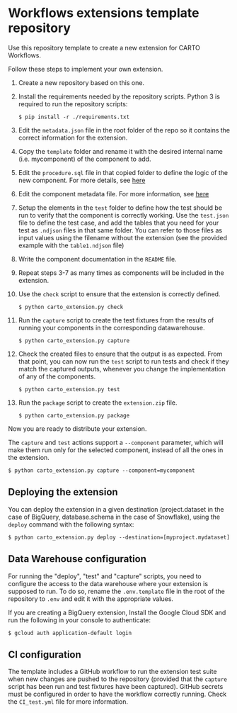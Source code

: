 # Workflows extensions template repository

Use this repository template to create a new extension for CARTO Workflows.

Follow these steps to implement your own extension.

1. Create a new repository based on this one.
1. Install the requirements needed by the repository scripts. Python 3 is required to run the repository scripts:

    `$ pip install -r ./requirements.txt`

1. Edit the `metadata.json` file in the root folder of the repo so it contains the correct information for the extension.
1. Copy the `template` folder and rename it with the desired internal name (i.e. mycomponent) of the component to add.
1. Edit the `procedure.sql` file in that copied folder to define the logic of the new component. For more details, see [here](./doc/procedure.md)
1. Edit the component metadata file. For more information, see [here](./doc/component_metadata.md)
1. Setup the elements in the `test` folder to define how the test should be run to verify that the component is correctly working. Use the `test.json` file to define the test case, and add the tables that you need for your test as `.ndjson` files in that same folder. You can refer to those files as input values using the filename without the extension (see the provided example with the `table1.ndjson` file)
1. Write the component documentation in the `README` file.
1. Repeat steps 3-7 as many times as components will be included in the extension.
1. Use the `check` script to ensure that the extension is correctly defined.

    `$ python carto_extension.py check`

1. Run the `capture` script to create the test fixtures from the results of running your components in the corresponding datawarehouse.

    `$ python carto_extension.py capture`

1. Check the created files to ensure that the output is as expected. From that point, you can now run the `test` script to run tests and check if they match the captured outputs, whenever you change the implementation of any of the components.

    `$ python carto_extension.py test`

1. Run the `package` script to create the `extension.zip` file.

    `$ python carto_extension.py package`

Now you are ready to distribute your extension.

The `capture` and `test` actions support a `--component` parameter, which will make them run only for the selected component, instead of all the ones in the extension.

`$ python carto_extension.py capture --component=mycomponent`

## Deploying the extension

You can deploy the extension in a given destination (project.dataset in the case of BigQuery, database.schema in the case of Snowflake), using the `deploy` command with the following syntax:

`$ python carto_extension.py deploy --destination=[myproject.mydataset]`

## Data Warehouse configuration

For running the "deploy", "test" and "capture" scripts, you need to configure the access to the data warehouse where your extension is supposed to run. To do so, rename the `.env.template` file in the root of the repository to `.env` and edit it with the appropriate values.

If you are creating a BigQuery extension, Install the Google Cloud SDK and run the following in your console to authenticate:

`$ gcloud auth application-default login`

## CI configuration

The template includes a GitHub workflow to run the extension test suite when new changes are pushed to the repository (provided that the `capture` script has been run and test fixtures have been captured). GitHub secrets must be configured in order to have the workflow correctly running. Check the `CI_test.yml` file for more information.

